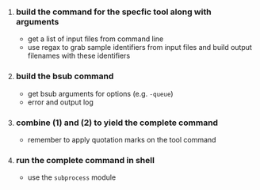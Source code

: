 1. ### build the command for the specfic tool along with arguments
    - get a list of input files from command line
    - use regax to grab sample identifiers from input files and build output filenames with these identifiers
2. ### build the bsub command
    - get bsub arguments for options (e.g. `-queue`)
    - error and output log 
3. ### combine (1) and (2) to yield the complete command
    - remember to apply quotation marks on the tool command
4. ### run the complete command in shell
    - use the `subprocess` module
    